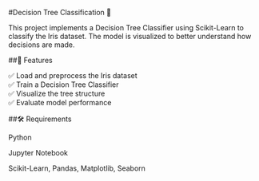 #Decision Tree Classification 🌳

This project implements a Decision Tree Classifier using Scikit-Learn to classify the Iris dataset. The model is visualized to better understand how decisions are made.

##🔹 Features

✅ Load and preprocess the Iris dataset  
✅ Train a Decision Tree Classifier  
✅ Visualize the tree structure  
✅ Evaluate model performance  

##🛠 Requirements

Python

Jupyter Notebook

Scikit-Learn, Pandas, Matplotlib, Seaborn
